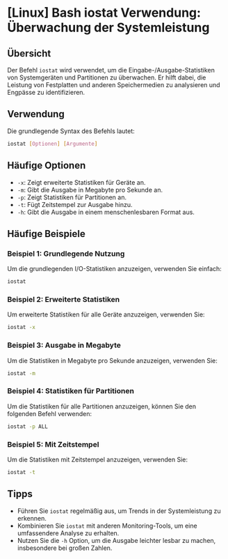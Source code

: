 # [Linux] Bash iostat Verwendung: Überwachung der Systemleistung

## Übersicht
Der Befehl `iostat` wird verwendet, um die Eingabe-/Ausgabe-Statistiken von Systemgeräten und Partitionen zu überwachen. Er hilft dabei, die Leistung von Festplatten und anderen Speichermedien zu analysieren und Engpässe zu identifizieren.

## Verwendung
Die grundlegende Syntax des Befehls lautet:

```bash
iostat [Optionen] [Argumente]
```

## Häufige Optionen
- `-x`: Zeigt erweiterte Statistiken für Geräte an.
- `-m`: Gibt die Ausgabe in Megabyte pro Sekunde an.
- `-p`: Zeigt Statistiken für Partitionen an.
- `-t`: Fügt Zeitstempel zur Ausgabe hinzu.
- `-h`: Gibt die Ausgabe in einem menschenlesbaren Format aus.

## Häufige Beispiele

### Beispiel 1: Grundlegende Nutzung
Um die grundlegenden I/O-Statistiken anzuzeigen, verwenden Sie einfach:

```bash
iostat
```

### Beispiel 2: Erweiterte Statistiken
Um erweiterte Statistiken für alle Geräte anzuzeigen, verwenden Sie:

```bash
iostat -x
```

### Beispiel 3: Ausgabe in Megabyte
Um die Statistiken in Megabyte pro Sekunde anzuzeigen, verwenden Sie:

```bash
iostat -m
```

### Beispiel 4: Statistiken für Partitionen
Um die Statistiken für alle Partitionen anzuzeigen, können Sie den folgenden Befehl verwenden:

```bash
iostat -p ALL
```

### Beispiel 5: Mit Zeitstempel
Um die Statistiken mit Zeitstempel anzuzeigen, verwenden Sie:

```bash
iostat -t
```

## Tipps
- Führen Sie `iostat` regelmäßig aus, um Trends in der Systemleistung zu erkennen.
- Kombinieren Sie `iostat` mit anderen Monitoring-Tools, um eine umfassendere Analyse zu erhalten.
- Nutzen Sie die `-h` Option, um die Ausgabe leichter lesbar zu machen, insbesondere bei großen Zahlen.